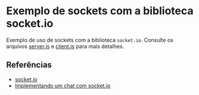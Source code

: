 # Exemplo de sockets com a biblioteca socket.io

Exemplo de uso de sockets com a biblioteca `socket.io`. Consulte os arquivos [server.js](./src/server.js) e [client.js](./src/client.js) para mais detalhes.

## Referências
- [socket.io](https://socket.io/)
- [Implementando um chat com socket.io](https://socket.io/get-started/chat)
